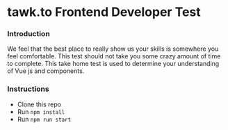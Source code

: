 # tawk.to Frontend Developer Test

### Introduction

We feel that the best place to really show us your skills is somewhere you feel comfortable. This
test should not take you some crazy amount of time to complete.
This take home test is used to determine your understanding of Vue js and components.

### Instructions

- Clone this repo
- Run ```npm install```
- Run ```npm run start```